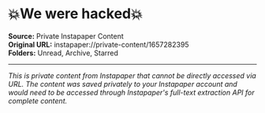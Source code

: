 # 💥We were hacked💥

**Source:** Private Instapaper Content  
**Original URL:** instapaper://private-content/1657282395  
**Folders:** Unread, Archive, Starred  

---

*This is private content from Instapaper that cannot be directly accessed via URL. The content was saved privately to your Instapaper account and would need to be accessed through Instapaper's full-text extraction API for complete content.*
